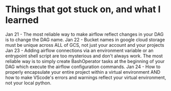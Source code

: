 # Things that got stuck on, and what I learned
Jan 21 - The most reliable way to make airflow reflect changes in your DAG is to change the DAG name.
Jan 22 - Bucket names in google cloud storage must be unique across ALL of GCS, not just your account and your projects
Jan 23 - Adding airflow connections via an environment variable or an entrypoint shell script are too mysterious and don't always work. The most reliable way is to simply create BashOperator tasks at the beginning of your DAG which execute the airflow configuration commands.
Jan 24 - How to properly encapsulate your entire project within a virtual environment AND how to make VScode's errors and warnings reflect your virtual environment, not your local python.

